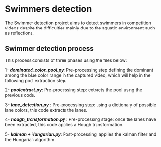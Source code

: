 # Swimmers detection
The Swimmer detection project aims to detect swimmers in competition videos despite the difficulties mainly due to the aquatic environment such as reflections.

## Swimmer detection process
This process consists of three phases using the files below:

1- ***dominated_color_pool.py***: Pre-processing step defining the dominant among the blue color range in the captured video, which will help in the following pool extraction step. 

2- ***poolextract.py***: Pre-processing step: extracts the pool using the previous code. 

3- ***lane_detection.py*** : Pre-processing step: using a dictionary of possible lane colors, this code extracts the lanes. 

4- ***hough_transformation.py*** : Pre-processing stage: once the lanes have been extracted, this code applies a Hough transformation.

5- ***kalman + Hungarian.py***: Post-processing: applies the kalman filter and the Hungarian algorithm. 
